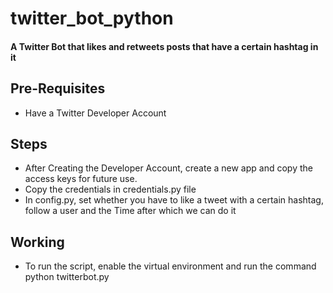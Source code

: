 # twitter_bot_python
#### A Twitter Bot that likes and retweets posts that have a certain hashtag in it
## Pre-Requisites
- Have a Twitter Developer Account
## Steps
- After Creating the Developer Account, create a new app and copy the access keys for future use.
- Copy the credentials in credentials.py file
- In config.py, set whether you have to like a tweet with a certain hashtag, follow a user and the Time after which we can do it
## Working
- To run the script, enable the virtual environment and run the command python twitterbot.py
